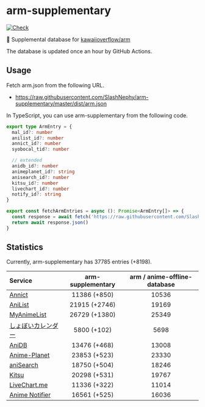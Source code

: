 # arm-supplementary

[![Check](https://github.com/SlashNephy/arm-supplementary/actions/workflows/check-node.yml/badge.svg)](https://github.com/SlashNephy/arm-supplementary/actions/workflows/check-node.yml)

💊 Supplemental database for [kawaiioverflow/arm](https://github.com/kawaiioverflow/arm)

The database is updated once an hour by GitHub Actions.

## Usage

Fetch arm.json from the following URL.

- https://raw.githubusercontent.com/SlashNephy/arm-supplementary/master/dist/arm.json

In TypeScript, you can use arm-supplementary from the following code.

```TypeScript
export type ArmEntry = {
  mal_id?: number
  anilist_id?: number
  annict_id?: number
  syobocal_tid?: number

  // extended
  anidb_id?: number
  animeplanet_id?: string
  anisearch_id?: number
  kitsu_id?: number
  livechart_id?: number
  notify_id?: string
}

export const fetchArmEntries = async (): Promise<ArmEntry[]> => {
  const response = await fetch('https://raw.githubusercontent.com/SlashNephy/arm-supplementary/master/dist/arm.json')
  return await response.json()
}
```

## Statistics

Currently, arm-supplementary has 37785 entries (+8198).

| Service                                     | arm-supplementary | arm / anime-offline-database |
| :------------------------------------------ | :---------------: | :--------------------------: |
| [Annict](https://annict.com)                |   11386 (+850)    |            10536             |
| [AniList](https://anilist.co)               |   21915 (+2746)   |            19169             |
| [MyAnimeList](https://myanimelist.net)      |   26729 (+1380)   |            25349             |
| [しょぼいカレンダー](https://cal.syoboi.jp) |    5800 (+102)    |             5698             |
| [AniDB](https://anidb.net)                  |   13476 (+468)    |            13008             |
| [Anime-Planet](https://anime-planet.com)    |   23853 (+523)    |            23330             |
| [aniSearch](https://anisearch.com)          |   18750 (+504)    |            18246             |
| [Kitsu](https://kitsu.io)                   |   20298 (+531)    |            19767             |
| [LiveChart.me](https://livechart.me)        |   11336 (+322)    |            11014             |
| [Anime Notifier](https://notify.moe)        |   16561 (+525)    |            16036             |
